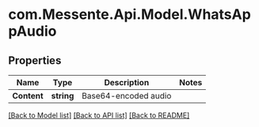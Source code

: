 # com.Messente.Api.Model.WhatsAppAudio
## Properties

Name | Type | Description | Notes
------------ | ------------- | ------------- | -------------
**Content** | **string** | Base64-encoded audio | 

[[Back to Model list]](../README.md#documentation-for-models) [[Back to API list]](../README.md#documentation-for-api-endpoints) [[Back to README]](../README.md)

